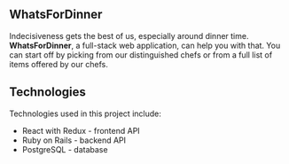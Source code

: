 ## WhatsForDinner

Indecisiveness gets the best of us, especially around dinner time. **WhatsForDinner**, a full-stack web application, can help you with that. You can start off by picking from our distinguished chefs or from a full list of items offered by our chefs. 

## Technologies

Technologies used in this project include:

- React with Redux - frontend API
- Ruby on Rails - backend API
- PostgreSQL - database

